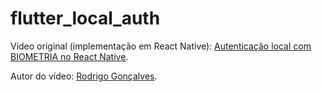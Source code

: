 # flutter_local_auth

Vídeo original (implementação em React Native):
[Autenticação local com BIOMETRIA no React Native](https://www.youtube.com/watch?v=8dkwk6d8vdY&t=159s).

Autor do vídeo: [Rodrigo Gonçalves](linkedin.com/in/rodrigo-gonçalves-santana).
